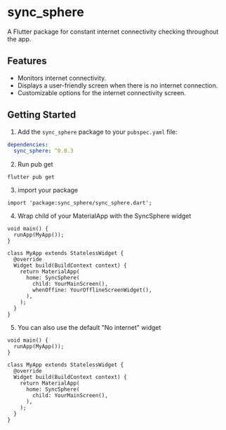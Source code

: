 # sync_sphere

A Flutter package for constant internet connectivity checking throughout the app.

## Features

- Monitors internet connectivity.
- Displays a user-friendly screen when there is no internet connection.
- Customizable options for the internet connectivity screen.

## Getting Started

1. Add the `sync_sphere` package to your `pubspec.yaml` file:

```yaml
dependencies:
  sync_sphere: ^0.0.3
```

2. Run pub get
 
 ```
 flutter pub get
 ```

3. import your package

```
import 'package:sync_sphere/sync_sphere.dart';
```

4. Wrap child of your MaterialApp with the SyncSphere widget

```
void main() {
  runApp(MyApp());
}

class MyApp extends StatelessWidget {
  @override
  Widget build(BuildContext context) {
    return MaterialApp(
      home: SyncSphere(
        child: YourMainScreen(),
        whenOffine: YourOfflineScreenWidget(),
      ),
    );
  }
}
```

5. You can also use the default "No internet" widget

```
void main() {
  runApp(MyApp());
}

class MyApp extends StatelessWidget {
  @override
  Widget build(BuildContext context) {
    return MaterialApp(
      home: SyncSphere(
        child: YourMainScreen(),
      ),
    );
  }
}
```
